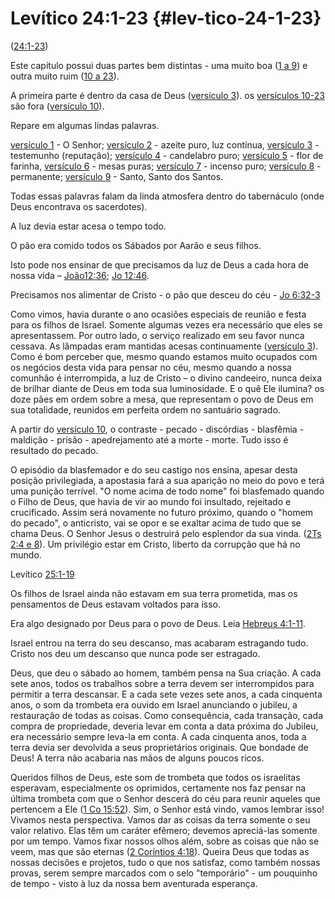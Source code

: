 # Levítico 24:1-23 {#lev-tico-24-1-23}

([24:1-23](http://bibliaonline.com.br/acf/lv/24/1-23))

Este capitulo possui duas partes bem distintas - uma muito boa ([1 a 9](http://bibliaonline.com.br/acf/lc/24/1-9)) e outra muito ruim ([10 a 23](http://bibliaonline.com.br/acf/lv/24/10-23)).

A primeira parte é dentro da casa de Deus ([versículo 3](http://bibliaonline.com.br/acf/lv/24/3)). os [versículos 10-23](http://bibliaonline.com.br/acf/lv/24/10-23) são fora ([versículo 10](http://bibliaonline.com.br/acf/lv/24/10)).

Repare em algumas lindas palavras.

[versículo 1](http://bibliaonline.com.br/acf/lv/24/1) - O Senhor; [versículo 2](http://bibliaonline.com.br/acf/lv/24/2) - azeite puro, luz contínua, [versículo 3](http://bibliaonline.com.br/acf/lv/24/3) - testemunho (reputação); [versículo 4](http://bibliaonline.com.br/acf/lv/24/4) - candelabro puro; [versículo 5](http://bibliaonline.com.br/acf/lv/24/5) - flor de farinha, [versículo 6](http://bibliaonline.com.br/acf/lv/24/6) - mesas puras; [versículo 7](http://bibliaonline.com.br/acf/lv/24/7) - incenso puro; [versículo 8](http://bibliaonline.com.br/acf/lv/24/8) - permanente; [versículo 9](http://bibliaonline.com.br/acf/lv/24/9) - Santo, Santo dos Santos.

Todas essas palavras falam da linda atmosfera dentro do tabernáculo (onde Deus encontrava os sacerdotes).

A luz devia estar acesa o tempo todo.

O pão era comido todos os Sábados por Aarão e seus filhos.

Isto pode nos ensinar de que precisamos da luz de Deus a cada hora de nossa vida – [João12:36](http://bibliaonline.com.br/acf/jo/12/36); [Jo 12:46](http://bibliaonline.com.br/acf/jo/12/46).

Precisamos nos alimentar de Cristo - o pão que desceu do céu - [Jo 6:32-3](http://bibliaonline.com.br/acf/jo/6/32-3)

Como vimos, havia durante o ano ocasiões especiais de reunião e festa para os filhos de Israel. Somente algumas vezes era necessário que eles se apresentassem. Por outro lado, o serviço realizado em seu favor nunca cessava. As lâmpadas eram mantidas acesas continuamente ([versículo 3](http://bibliaonline.com.br/acf/lv/24/3)). Como é bom perceber que, mesmo quando estamos muito ocupados com os negócios desta vida para pensar no céu, mesmo quando a nossa comunhão é interrompida, a luz de Cristo – o divino candeeiro, nunca deixa de brilhar diante de Deus em toda sua luminosidade. E o quê Ele ilumina? os doze pães em ordem sobre a mesa, que representam o povo de Deus em sua totalidade, reunidos em perfeita ordem no santuário sagrado.

A partir do [versículo 10](http://bibliaonline.com.br/acf/lv/24/10), o contraste - pecado - discórdias - blasfêmia - maldição - prisão - apedrejamento até a morte - morte. Tudo isso é resultado do pecado.

O episódio da blasfemador e do seu castigo nos ensina, apesar desta posição privilegiada, a apostasia fará a sua aparição no meio do povo e terá uma punição terrível. &quot;O nome acima de todo nome&quot; foi blasfemado quando o Filho de Deus, que havia de vir ao mundo foi insultado, rejeitado e crucificado. Assim será novamente no futuro próximo, quando o &quot;homem do pecado&quot;, o anticristo, vai se opor e se exaltar acima de tudo que se chama Deus. O Senhor Jesus o destruirá pelo esplendor da sua vinda. ([2Ts 2:4 e 8](http://bibliaonline.com.br/acf/2ts/2/4-8)). Um privilégio estar em Cristo, liberto da corrupção que há no mundo.

Levítico [25:1-19](http://bibliaonline.com.br/acf/lv/25/1-19)

Os filhos de Israel ainda não estavam em sua terra prometida, mas os pensamentos de Deus estavam voltados para isso.

Era algo designado por Deus para o povo de Deus. Leia [Hebreus 4:1-11](http://bibliaonline.com.br/acf/hb/4/1-11).

Israel entrou na terra do seu descanso, mas acabaram estragando tudo. Cristo nos deu um descanso que nunca pode ser estragado.

Deus, que deu o sábado ao homem, também pensa na Sua criação. A cada sete anos, todos os trabalhos sobre a terra devem ser interrompidos para permitir a terra descansar. E a cada sete vezes sete anos, a cada cinquenta anos, o som da trombeta era ouvido em Israel anunciando o jubileu, a restauração de todas as coisas. Como consequência, cada transação, cada compra de propriedade, deveria levar em conta a data próxima do Jubileu, era necessário sempre leva-la em conta. A cada cinquenta anos, toda a terra devia ser devolvida a seus proprietários originais. Que bondade de Deus! A terra não acabaria nas mãos de alguns poucos ricos.

Queridos filhos de Deus, este som de trombeta que todos os israelitas esperavam, especialmente os oprimidos, certamente nos faz pensar na última trombeta com que o Senhor descerá do céu para reunir aqueles que pertencem a Ele ([1 Co 15:52](http://bibliaonline.com.br/acf/1co/15/52)). Sim, o Senhor está vindo, vamos lembrar isso! Vivamos nesta perspectiva. Vamos dar as coisas da terra somente o seu valor relativo. Elas têm um caráter efêmero; devemos apreciá-las somente por um tempo. Vamos fixar nossos olhos além, sobre as coisas que não se veem, mas que são eternas ([2 Coríntios 4:18](http://bibliaonline.com.br/acf/2co/4/18)). Queira Deus que todas as nossas decisões e projetos, tudo o que nos satisfaz, como também nossas provas, serem sempre marcados com o selo &quot;temporário&quot; - um pouquinho de tempo - visto à luz da nossa bem aventurada esperança.